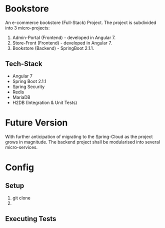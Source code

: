 # Bookstore
An e-commerce bookstore (Full-Stack) Project. 
The project is subdivided into 3 micro-projects:
1. Admin-Portal (Frontend) - developed in Angular 7.
2. Store-Front (Frontend) - developed in Angular 7.
3. Bookstore (Backend) - SpringBoot 2.1.1.

## Tech-Stack
- Angular 7
- Spring Boot 2.1.1
- Spring Security
- Redis
- MariaDB
- H2DB (Integration & Unit Tests)

# Future Version
With further anticipation of migrating to the Spring-Cloud as the project grows in magnitude. The backend project shall be modularised into several micro-services.

# Config
## Setup
1. git clone <project-url>
2. 

## Executing Tests

